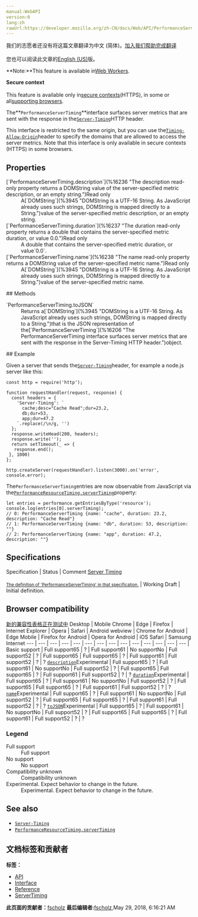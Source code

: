 ```yaml
---
manual:WebAPI
version:0
lang:zh
rawUrl:https://developer.mozilla.org/zh-CN/docs/Web/API/PerformanceServerTiming
---
```




<bdi>我们的志愿者还没有将这篇文章翻译为<bdi>中文 (简体)</bdi>。[加入我们帮助完成翻译](%16232 "")<br></br>您也可以阅读此文章的[English (US)](%16206 "")版。</bdi>




**Note:**This feature is available in[Web Workers](%4334 "").


**Secure context**<br></br>This feature is available only in[secure contexts](%4041 "")(HTTPS), in some or all[supporting browsers](%16233 "").





The**`PerformanceServerTiming`**interface surfaces server metrics that are sent with the response in the[`Server-Timing`](%16234 "The Server-Timing header communicates one or more metrics and descriptions for a given request-response cycle. It is used to surface any backend server timing metrics (e.g. database read/write, CPU time, file system access, etc.) in the developer tools in the user's browser or in the PerformanceServerTiming interface.")HTTP header.



This interface is restricted to the same origin, but you can use the[`Timing-Allow-Origin`](%16235 "The Timing-Allow-Origin response header specifies origins that are allowed to see values of attributes retrieved via features of the Resource Timing API, which would otherwise be reported as zero due to cross-origin restrictions.")header to specify the domains that are allowed to access the server metrics. Note that this interface is only available in secure contexts (HTTPS) in some browsers.


## Properties<a name="Properties"></a>
<dl><dt>[`PerformanceServerTiming.description`](%16236 "The description read-only property returns a DOMString value of the server-specified metric description, or an empty string.")Read only</dt><dd>A[`DOMString`](%3945 "DOMString is a UTF-16 String. As JavaScript already uses such strings, DOMString is mapped directly to a String.")value of the server-specified metric description, or an empty string.</dd><dt>[`PerformanceServerTiming.duration`](%16237 "The duration read-only property returns a double that contains the server-specified metric duration, or value 0.0.")Read only</dt><dd>A double that contains the server-specified metric duration, or value`0.0`.</dd><dt>[`PerformanceServerTiming.name`](%16238 "The name read-only property returns a DOMString value of the server-specified metric name.")Read only</dt><dd>A[`DOMString`](%3945 "DOMString is a UTF-16 String. As JavaScript already uses such strings, DOMString is mapped directly to a String.")value of the server-specified metric name.</dd></dl>
## Methods<a name="Methods"></a>
<dl><dt>`PerformanceServerTiming.toJSON`</dt><dd>Returns a[`DOMString`](%3945 "DOMString is a UTF-16 String. As JavaScript already uses such strings, DOMString is mapped directly to a String.")that is the JSON representation of the[`PerformanceServerTiming`](%16206 "The PerformanceServerTiming interface surfaces server metrics that are sent with the response in the Server-Timing HTTP header.")object.</dd></dl>
## Example<a name="Example"></a>


Given a server that sends the[`Server-Timing`](%16234 "The Server-Timing header communicates one or more metrics and descriptions for a given request-response cycle. It is used to surface any backend server timing metrics (e.g. database read/write, CPU time, file system access, etc.) in the developer tools in the user's browser or in the PerformanceServerTiming interface.")header, for example a node.js server like this:


```
const http = require('http');

function requestHandler(request, response) {
  const headers = {
    'Server-Timing': `
      cache;desc="Cache Read";dur=23.2,
      db;dur=53,
      app;dur=47.2
    `.replace(/\n/g, '')
  };
  response.writeHead(200, headers);
  response.write('');
  return setTimeout(_ => {
   response.end();
 }, 1000)
};

http.createServer(requestHandler).listen(3000).on('error', console.error);
```


The`PerformanceServerTiming`entries are now observable from JavaScript via the[`PerformanceResourceTiming.serverTiming`](%16205 "The serverTiming read-only property returns an array of PerformanceServerTiming entries containing server timing metrics.")property:


```
let entries = performance.getEntriesByType('resource');
console.log(entries[0].serverTiming);
// 0: PerformanceServerTiming {name: "cache", duration: 23.2, description: "Cache Read"}
// 1: PerformanceServerTiming {name: "db", duration: 53, description: ""}
// 2: PerformanceServerTiming {name: "app", duration: 47.2, description: ""}
```

## Specifications<a name="Specifications"></a>
Specification | Status | Comment 
[Server Timing<br></br><small>The definition of &#39;PerformanceServerTiming&#39; in that specification.</small>](%16239 "") | Working Draft | Initial definition. 


## Browser compatibility<a name="Browser_compatibility"></a>
[新的兼容性表格正在测试中<i></i>](%3360 "")
<abbr>Desktop<i></i></abbr> | <abbr>Mobile<i></i></abbr> 
<abbr>Chrome<i></i></abbr> | <abbr>Edge<i></i></abbr> | <abbr>Firefox<i></i></abbr> | <abbr>Internet Explorer<i></i></abbr> | <abbr>Opera<i></i></abbr> | <abbr>Safari<i></i></abbr> | <abbr>Android webview<i></i></abbr> | <abbr>Chrome for Android<i></i></abbr> | <abbr>Edge Mobile<i></i></abbr> | <abbr>Firefox for Android<i></i></abbr> | <abbr>Opera for Android<i></i></abbr> | <abbr>iOS Safari<i></i></abbr> | <abbr>Samsung Internet<i></i></abbr> 
 ---  |  ---  |  ---  |  ---  |  ---  |  ---  |  ---  |  ---  |  ---  |  ---  |  ---  |  ---  |  ---  |  ---  | 
Basic support | <abbr>Full support</abbr>65 | <abbr>?</abbr> | <abbr>Full support</abbr>61 | <abbr>No support</abbr>No | <abbr>Full support</abbr>52 | <abbr>?</abbr> | <abbr>Full support</abbr>65 | <abbr>Full support</abbr>65 | <abbr>?</abbr> | <abbr>Full support</abbr>61 | <abbr>Full support</abbr>52 | <abbr>?</abbr> | <abbr>?</abbr> 
[`description`](%16240 "")<abbr>Experimental<i></i></abbr> | <abbr>Full support</abbr>65 | <abbr>?</abbr> | <abbr>Full support</abbr>61 | <abbr>No support</abbr>No | <abbr>Full support</abbr>52 | <abbr>?</abbr> | <abbr>Full support</abbr>65 | <abbr>Full support</abbr>65 | <abbr>?</abbr> | <abbr>Full support</abbr>61 | <abbr>Full support</abbr>52 | <abbr>?</abbr> | <abbr>?</abbr> 
[`duration`](%16241 "")<abbr>Experimental<i></i></abbr> | <abbr>Full support</abbr>65 | <abbr>?</abbr> | <abbr>Full support</abbr>61 | <abbr>No support</abbr>No | <abbr>Full support</abbr>52 | <abbr>?</abbr> | <abbr>Full support</abbr>65 | <abbr>Full support</abbr>65 | <abbr>?</abbr> | <abbr>Full support</abbr>61 | <abbr>Full support</abbr>52 | <abbr>?</abbr> | <abbr>?</abbr> 
[`name`](%16242 "")<abbr>Experimental<i></i></abbr> | <abbr>Full support</abbr>65 | <abbr>?</abbr> | <abbr>Full support</abbr>61 | <abbr>No support</abbr>No | <abbr>Full support</abbr>52 | <abbr>?</abbr> | <abbr>Full support</abbr>65 | <abbr>Full support</abbr>65 | <abbr>?</abbr> | <abbr>Full support</abbr>61 | <abbr>Full support</abbr>52 | <abbr>?</abbr> | <abbr>?</abbr> 
[`toJSON`](%16243 "")<abbr>Experimental<i></i></abbr> | <abbr>Full support</abbr>65 | <abbr>?</abbr> | <abbr>Full support</abbr>61 | <abbr>No support</abbr>No | <abbr>Full support</abbr>52 | <abbr>?</abbr> | <abbr>Full support</abbr>65 | <abbr>Full support</abbr>65 | <abbr>?</abbr> | <abbr>Full support</abbr>61 | <abbr>Full support</abbr>52 | <abbr>?</abbr> | <abbr>?</abbr> 


### Legend<a name="Legend"></a>
<dl><dt><abbr>Full support</abbr></dt><dd>Full support</dd><dt><abbr>No support</abbr></dt><dd>No support</dd><dt><abbr>Compatibility unknown</abbr></dt><dd>Compatibility unknown</dd><dt><abbr>Experimental. Expect behavior to change in the future.<i></i></abbr></dt><dd>Experimental. Expect behavior to change in the future.</dd></dl>

## See also<a name="See_also"></a>

* [`Server-Timing`](%16234 "The Server-Timing header communicates one or more metrics and descriptions for a given request-response cycle. It is used to surface any backend server timing metrics (e.g. database read/write, CPU time, file system access, etc.) in the developer tools in the user's browser or in the PerformanceServerTiming interface.")
* [`PerformanceResourceTiming.serverTiming`](%16205 "The serverTiming read-only property returns an array of PerformanceServerTiming entries containing server timing metrics.")



## 文档标签和贡献者
**标签：**
* [API](%50 "")
* [Interface](%3380 "")
* [Reference](%3381 "")
* [ServerTiming](%16244 "")

**此页面的贡献者：**[fscholz](%60 "")
**最后编辑者:**[fscholz](%60 ""),<time>May 29, 2018, 6:16:21 AM</time>


